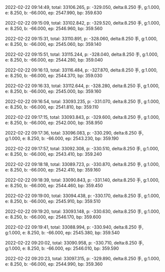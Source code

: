 2022-02-22 09:14:49, total: 33106.265, p: -329.050, delta:8.250 手, g:1.000, e: 8.250, b: -66.000, ep: 2547.990, bp: 359.630

2022-02-22 09:15:09, total: 33102.842, p: -329.520, delta:8.250 手, g:1.000, e: 8.250, b: -66.000, ep: 2546.960, bp: 359.560

2022-02-22 09:15:31, total: 33110.891, p: -328.060, delta:8.250 手, g:1.000, e: 8.250, b: -66.000, ep: 2545.060, bp: 359.140

2022-02-22 09:15:51, total: 33115.244, p: -328.040, delta:8.250 手, g:1.000, e: 8.250, b: -66.000, ep: 2544.280, bp: 359.040

2022-02-22 09:16:13, total: 33116.484, p: -327.870, delta:8.250 手, g:1.000, e: 8.250, b: -66.000, ep: 2544.370, bp: 359.030

2022-02-22 09:16:33, total: 33112.644, p: -328.280, delta:8.250 手, g:1.000, e: 8.250, b: -66.000, ep: 2545.000, bp: 359.160

2022-02-22 09:16:54, total: 33093.235, p: -331.070, delta:8.250 手, g:1.000, e: 8.250, b: -66.000, ep: 2541.810, bp: 359.110

2022-02-22 09:17:15, total: 33093.843, p: -329.600, delta:8.250 手, g:1.000, e: 8.250, b: -66.000, ep: 2542.000, bp: 358.950

2022-02-22 09:17:36, total: 33096.083, p: -330.290, delta:8.250 手, g:1.000, e: 8.250, b: -66.000, ep: 2543.230, bp: 359.190

2022-02-22 09:17:57, total: 33092.308, p: -330.510, delta:8.250 手, g:1.000, e: 8.250, b: -66.000, ep: 2543.410, bp: 359.240

2022-02-22 09:18:18, total: 33089.723, p: -330.870, delta:8.250 手, g:1.000, e: 8.250, b: -66.000, ep: 2542.410, bp: 359.160

2022-02-22 09:18:39, total: 33090.843, p: -331.140, delta:8.250 手, g:1.000, e: 8.250, b: -66.000, ep: 2544.460, bp: 359.450

2022-02-22 09:19:00, total: 33094.438, p: -330.170, delta:8.250 手, g:1.000, e: 8.250, b: -66.000, ep: 2545.910, bp: 359.510

2022-02-22 09:19:20, total: 33093.148, p: -330.630, delta:8.250 手, g:1.000, e: 8.250, b: -66.000, ep: 2546.170, bp: 359.600

2022-02-22 09:19:41, total: 33088.994, p: -330.940, delta:8.250 手, g:1.000, e: 8.250, b: -66.000, ep: 2545.380, bp: 359.540

2022-02-22 09:20:02, total: 33090.958, p: -330.710, delta:8.250 手, g:1.000, e: 8.250, b: -66.000, ep: 2546.010, bp: 359.590

2022-02-22 09:20:23, total: 33097.315, p: -329.890, delta:8.250 手, g:1.000, e: 8.250, b: -66.000, ep: 2544.990, bp: 359.360